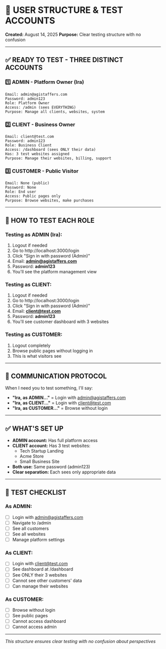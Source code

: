 # 🎯 USER STRUCTURE & TEST ACCOUNTS

**Created:** August 14, 2025
**Purpose:** Clear testing structure with no confusion

---

## ✅ READY TO TEST - THREE DISTINCT ACCOUNTS

### 1️⃣ ADMIN - Platform Owner (Ira)
```
Email: admin@agistaffers.com
Password: admin123
Role: Platform Owner
Access: /admin (sees EVERYTHING)
Purpose: Manage all clients, websites, system
```

### 2️⃣ CLIENT - Business Owner
```
Email: client@test.com
Password: admin123
Role: Business Client
Access: /dashboard (sees ONLY their data)
Has: 3 test websites assigned
Purpose: Manage their websites, billing, support
```

### 3️⃣ CUSTOMER - Public Visitor
```
Email: None (public)
Password: None
Role: End user
Access: Public pages only
Purpose: Browse websites, make purchases
```

---

## 📝 HOW TO TEST EACH ROLE

### Testing as ADMIN (Ira):
1. Logout if needed
2. Go to http://localhost:3000/login
3. Click "Sign in with password (Admin)"
4. Email: **admin@agistaffers.com**
5. Password: **admin123**
6. You'll see the platform management view

### Testing as CLIENT:
1. Logout if needed
2. Go to http://localhost:3000/login
3. Click "Sign in with password (Admin)"
4. Email: **client@test.com**
5. Password: **admin123**
6. You'll see customer dashboard with 3 websites

### Testing as CUSTOMER:
1. Logout completely
2. Browse public pages without logging in
3. This is what visitors see

---

## 🎯 COMMUNICATION PROTOCOL

When I need you to test something, I'll say:

- **"Ira, as ADMIN..."** = Login with admin@agistaffers.com
- **"Ira, as CLIENT..."** = Login with client@test.com
- **"Ira, as CUSTOMER..."** = Browse without login

---

## ✅ WHAT'S SET UP

- **ADMIN account:** Has full platform access
- **CLIENT account:** Has 3 test websites:
  - Tech Startup Landing
  - Acme Store
  - Small Business Site
- **Both use:** Same password (admin123)
- **Clear separation:** Each sees only appropriate data

---

## 🧪 TEST CHECKLIST

### As ADMIN:
- [ ] Login with admin@agistaffers.com
- [ ] Navigate to /admin
- [ ] See all customers
- [ ] See all websites
- [ ] Manage platform settings

### As CLIENT:
- [ ] Login with client@test.com
- [ ] See dashboard at /dashboard
- [ ] See ONLY their 3 websites
- [ ] Cannot see other customers' data
- [ ] Can manage their websites

### As CUSTOMER:
- [ ] Browse without login
- [ ] See public pages
- [ ] Cannot access dashboard
- [ ] Cannot access admin

---

*This structure ensures clear testing with no confusion about perspectives*